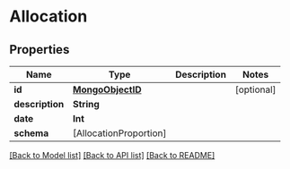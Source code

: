 # Allocation

## Properties
Name | Type | Description | Notes
------------ | ------------- | ------------- | -------------
**id** | [**MongoObjectID**](MongoObjectID.md) |  | [optional] 
**description** | **String** |  | 
**date** | **Int** |  | 
**schema** | [AllocationProportion] |  | 

[[Back to Model list]](../README.md#documentation-for-models) [[Back to API list]](../README.md#documentation-for-api-endpoints) [[Back to README]](../README.md)


